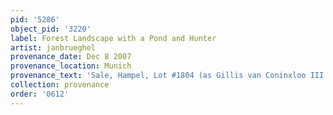 ```yaml
---
pid: '5286'
object_pid: '3220'
label: Forest Landscape with a Pond and Hunter
artist: janbrueghel
provenance_date: Dec 8 2007
provenance_location: Munich
provenance_text: 'Sale, Hampel, Lot #1804 (as Gillis van Coninxloo III (1544-1607))'
collection: provenance
order: '0612'
---
```

